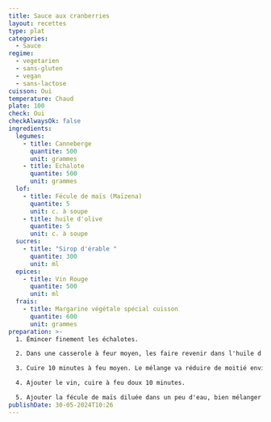 ```yaml
---
title: Sauce aux cranberries
layout: recettes
type: plat
categories:
  - Sauce
regime:
  - vegetarien
  - sans-gluten
  - vegan
  - sans-lactose
cuisson: Oui
temperature: Chaud
plate: 100
check: Oui
checkAlwaysOk: false
ingredients:
  legumes:
    - title: Canneberge
      quantite: 500
      unit: grammes
    - title: Echalote
      quantite: 500
      unit: grammes
  lof:
    - title: Fécule de maïs (Maïzena)
      quantite: 5
      unit: c. à soupe
    - title: huile d'olive
      quantite: 5
      unit: c. à soupe
  sucres:
    - title: "Sirop d'érable "
      quantite: 300
      unit: ml
  epices:
    - title: Vin Rouge
      quantite: 500
      unit: ml
  frais:
    - title: Margarine végétale spécial cuisson
      quantite: 600
      unit: grammes
preparation: >-
  1. Émincer finement les échalotes.

  2. Dans une casserole à feur moyen, les faire revenir dans l'huile d'olive. Quand elles sont dorées, ajouter les cranberries, le jus de cranberry, le sucre et le sirop d'érable. 

  3. Cuire 10 minutes à feu moyen. Le mélange va réduire de moitié environ.

  4. Ajouter le vin, cuire à feu doux 10 minutes.

  5. Ajouter la fécule de maïs diluée dans un peu d'eau, bien mélanger au fouet, saler, poivrer lelon le goût, porter à feu vif et cuire 2 minutes.
publishDate: 30-05-2024T10:26
---
```

